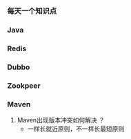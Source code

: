 ### 每天一个知识点



### Java



### Redis



### Dubbo



### Zookpeer



### Maven

1. Maven出现版本冲突如何解决 ？
   - 一样长就近原则，不一样长最短原则

## 